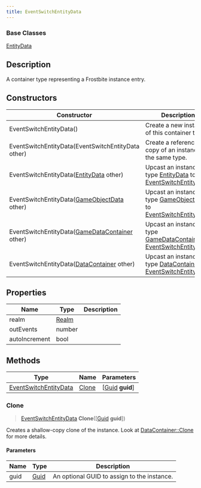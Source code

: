 ```yaml
---
title: EventSwitchEntityData
---
```

### Base Classes

[EntityData](EntityData)

## Description

A container type representing a Frostbite instance entry.

## Constructors

| Constructor                                                                      | Description                                                                                                                       |
| -------------------------------------------------------------------------------- | --------------------------------------------------------------------------------------------------------------------------------- |
| EventSwitchEntityData()                                                          | Create a new instance of this container type.                                                                                     |
| EventSwitchEntityData(EventSwitchEntityData other)                               | Create a reference copy of an instance of the same type.                                                                          |
| EventSwitchEntityData([EntityData](EntityData) other)                            | Upcast an instance of type [EntityData](EntityData) to [EventSwitchEntityData](EventSwitchEntityData).                            |
| EventSwitchEntityData([GameObjectData](GameObjectData) other)                    | Upcast an instance of type [GameObjectData](GameObjectData) to [EventSwitchEntityData](EventSwitchEntityData).                    |
| EventSwitchEntityData([GameDataContainer](GameDataContainer) other)              | Upcast an instance of type [GameDataContainer](GameDataContainer) to [EventSwitchEntityData](EventSwitchEntityData).              |
| EventSwitchEntityData([DataContainer](/vext/ref/shared/class/datacontainer) other) | Upcast an instance of type [DataContainer](/vext/ref/shared/class/datacontainer) to [EventSwitchEntityData](EventSwitchEntityData). |

## Properties

| Name          | Type           | Description |
| ------------- | -------------- | ----------- |
| realm         | [Realm](Realm) |             |
| outEvents     | number         |             |
| autoIncrement | bool           |             |

## Methods

| Type                                           | Name            | Parameters                                     |
| ---------------------------------------------- | --------------- | ---------------------------------------------- |
| [EventSwitchEntityData](EventSwitchEntityData) | [Clone](#clone) | \[[Guid](/vext/ref/shared/class/guid) **guid**\] |

### Clone

> [EventSwitchEntityData](EventSwitchEntityData) **Clone**(\[[Guid](/vext/ref/shared/class/guid) **guid**\])

Creates a shallow-copy clone of the instance. Look at [DataContainer::Clone](/vext/ref/shared/class/datacontainer#clone) for more details.

#### Parameters

| Name | Type         | Description                                 |
| ---- | ------------ | ------------------------------------------- |
| guid | [Guid](Guid) | An optional GUID to assign to the instance. |
